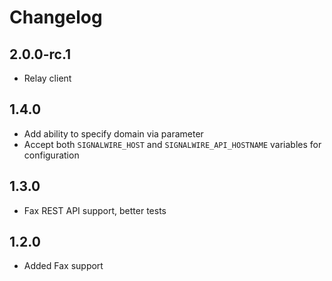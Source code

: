 # Changelog

## 2.0.0-rc.1

- Relay client

## 1.4.0

- Add ability to specify domain via parameter
- Accept both `SIGNALWIRE_HOST` and `SIGNALWIRE_API_HOSTNAME` variables for configuration

## 1.3.0

- Fax REST API support, better tests

## 1.2.0

- Added Fax support
